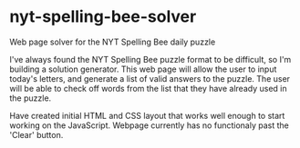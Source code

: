 # nyt-spelling-bee-solver
Web page solver for the NYT Spelling Bee daily puzzle

I've always found the NYT Spelling Bee puzzle format to be difficult, so I'm building a solution generator.
This web page will allow the user to input today's letters, and generate a list of valid answers to the puzzle.
The user will be able to check off words from the list that they have already used in the puzzle.

Have created initial HTML and CSS layout that works well enough to start working on the JavaScript. Webpage currently has no functionaly past the 'Clear' button.
